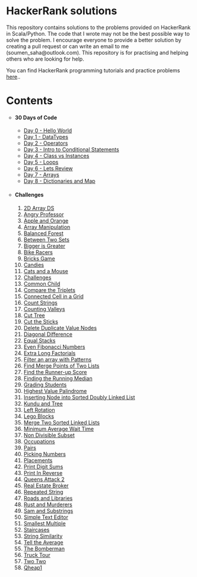 <!DOCTYPE html>
<html>
<body>

<h1>HackerRank solutions</h1>

<p>
This repository contains solutions to the problems provided on HackerRank in Scala/Python. The code that I wrote may not be the best possible way to solve the problem. I encourage everyone to provide a better solution by creating a pull request or can write an email to me (soumen_saha@outlook.com). This repository is for practising and helping others who are looking for help.

You can find HackerRank programming tutorials and practice problems <a href="https://www.hackerearth.com/practice/">here</a>..
</p>

<h1>Contents</h1>
<ul style="list-style-type: circle;">
<li>
<h4>30 Days of Code</h4>
<ul>
  <li><a href="https://github.com/imsoumen/HackerRank/blob/master/30_Days_of_Code/Day_0_Hello_World.scala">Day 0 - Hello World</a>&nbsp;</li>
  <li><a href="https://github.com/imsoumen/HackerRank/blob/master/30_Days_of_Code/Day_1_Data_Types.scala">Day 1 - DataTypes</a></li>
  <li><a href="https://github.com/imsoumen/HackerRank/blob/master/30_Days_of_Code/Day_2_Operators.scala">Day 2 - Operators</a></li>
  <li><a href="https://github.com/imsoumen/HackerRank/blob/master/30_Days_of_Code/Day_3_Intro_to_Conditional_Statements.scala">Day 3 - Intro to Conditional Statements</a></li>
  <li><a href="https://github.com/imsoumen/HackerRank/blob/master/30_Days_of_Code/Day_4_Class_vs_Instance.scala">Day 4 - Class vs Instances</a></li>
  <li><a href="https://github.com/imsoumen/HackerRank/blob/master/30_Days_of_Code/Day_5_Loops.scala">Day 5 - Loops</a></li>
  <li><a href="https://github.com/imsoumen/HackerRank/blob/master/30_Days_of_Code/Day_6_Lets_Review.scala">Day 6 - Lets Review</a></li>
  <li><a href="https://github.com/imsoumen/HackerRank/blob/master/30_Days_of_Code/Day_7_Arrays.scala">Day 7 - Arrays</a></li>
  <li><a href="https://github.com/imsoumen/HackerRank/blob/master/30_Days_of_Code/Day_8_Dictionaries_and_Map.scala">Day 8 - Dictionaries and Map</a></li>
<!--li><a href="">Zoos</a></li-->
</ul>
</li>
</ul>
<ul style="list-style-type: circle;">
<li>
<h4>Challenges</h4>
<ol style="none" type="1">
  <li><a href="https://github.com/imsoumen/HackerRank/blob/master/Challenges/2D_Array-DS.scala">2D Array DS</a></li>
  <li><a href="https://github.com/imsoumen/HackerRank/blob/master/Challenges/Angry_Professor.scala">Angry Professor</a></li>
  <li><a href="https://github.com/imsoumen/HackerRank/blob/master/Challenges/Apple_and_Orange.scala">Apple and Orange</a></li>
  <li><a href="https://github.com/imsoumen/HackerRank/blob/master/Challenges/Array_Manipulation.py">Array Manipulation</a></li>
  <li><a href="https://github.com/imsoumen/HackerRank/blob/master/Challenges/Balanced_Forest.py">Balanced Forest</a></li>
  <li><a href="https://github.com/imsoumen/HackerRank/blob/master/Challenges/Between_Two_Sets.py">Between Two Sets</a></li>
  <li><a href="https://github.com/imsoumen/HackerRank/blob/master/Challenges/Bigger_is_Greater.scala">Bigger is Greater</a></li>
  <li><a href="https://github.com/imsoumen/HackerRank/blob/master/Challenges/Bike_Racers.scala">Bike Racers</a></li>
  <li><a href="https://github.com/imsoumen/HackerRank/blob/master/Challenges/Bricks_Game.scala">Bricks Game</a></li>
  <li><a href="https://github.com/imsoumen/HackerRank/blob/master/Challenges/Candies.scala">Candies</a></li>
  <li><a href="https://github.com/imsoumen/HackerRank/blob/master/Challenges/Cats_and_A_Mouse.py">Cats and a Mouse</a></li>
  <li><a href="https://github.com/imsoumen/HackerRank/blob/master/Challenges/Challenges.sql">Challenges</a></li>
  <li><a href="https://github.com/imsoumen/HackerRank/blob/master/Challenges/CommonChild.py">Common Child</a></li>
  <li><a href="https://github.com/imsoumen/HackerRank/blob/master/Challenges/Compare_the_Triplets.scala">Compare the Triplets</a></li>
  <li><a href="https://github.com/imsoumen/HackerRank/blob/master/Challenges/Connected_Cell_in_a_Grid.scala">Connected Cell in a Grid</a></li>
  <li><a href="https://github.com/imsoumen/HackerRank/blob/master/Challenges/Count_Strings.scala">Count Strings</a></li>
  <li><a href="https://github.com/imsoumen/HackerRank/blob/master/Challenges/Counting_Valleys.scala">Counting Valleys</a></li>
  <li><a href="https://github.com/imsoumen/HackerRank/blob/master/Challenges/Cut_Tree.scala">Cut Tree</a></li>
  <li><a href="https://github.com/imsoumen/HackerRank/blob/master/Challenges/Cut_the_Sticks.py">Cut the Sticks</a></li>
  <li><a href="https://github.com/imsoumen/HackerRank/blob/master/Challenges/Delete_duplicate-value_nodes.py">Delete Duplicate Value Nodes</a></li>
  <li><a href="https://github.com/imsoumen/HackerRank/blob/master/Challenges/Diagonal_Difference.scala">Diagonal Difference</a></li>
  <li><a href="https://github.com/imsoumen/HackerRank/blob/master/Challenges/Equal_Stacks.scala">Equal Stacks</a></li>
  <li><a href="https://github.com/imsoumen/HackerRank/blob/master/Challenges/Even_Fibonacci_Numbers.scala">Even Fibonacci Numbers</a></li>
  <li><a href="https://github.com/imsoumen/HackerRank/blob/master/Challenges/ExtraLongFactorials.py">Extra Long Factorials</a></li>
  <li><a href="https://github.com/imsoumen/HackerRank/blob/master/Challenges/Filter_an_Array_with_Patterns.sh">Filter an array with Patterns</a></li>
  <li><a href="https://github.com/imsoumen/HackerRank/blob/master/Challenges/Find_Merge_Point_of_Two_Lists.py">Find Merge Points of Two Lists</a></li>
  <li><a href="https://github.com/imsoumen/HackerRank/blob/master/Challenges/Find_the_Runner-up_Score.py">Find the Runner-up Score</a></li>
  <li><a href="https://github.com/imsoumen/HackerRank/blob/master/Challenges/Find_the_Running_Median.scala">Finding the Running Median</a></li>
  <li><a href="https://github.com/imsoumen/HackerRank/blob/master/Challenges/Grading_Students.scala">Grading Students</a></li>
  <li><a href="https://github.com/imsoumen/HackerRank/blob/master/Challenges/Highest_Value_Palindrome.scala">Highest Value Palindrome</a></li>
  <li><a href="https://github.com/imsoumen/HackerRank/blob/master/Challenges/Inserting_NodeInto_Sorted_Doubly_Linked_List.py">Inserting Node into Sorted Doubly Linked List</a></li>
  <li><a href="https://github.com/imsoumen/HackerRank/blob/master/Challenges/Kundu_and_Tree.scala">Kundu and Tree</a></li>
  <li><a href="https://github.com/imsoumen/HackerRank/blob/master/Challenges/Left_Rotation.scala">Left Rotation</a></li>
  <li><a href="https://github.com/imsoumen/HackerRank/blob/master/Challenges/Lego_Blocks.py">Lego Blocks</a></li>
  <li><a href="https://github.com/imsoumen/HackerRank/blob/master/Challenges/Merge_Two_sorted_Linked_Lists.py">Merge Two Sorted Linked Lists</a></li>
  <li><a href="https://github.com/imsoumen/HackerRank/blob/master/Challenges/Minimum_Average_Waiting_Time.scala">Minimum Average Wait Time</a></li>
  <li><a href="https://github.com/imsoumen/HackerRank/blob/master/Challenges/Non_Divisible_Subset.scala">Non Divisible Subset</a></li>
  <li><a href="https://github.com/imsoumen/HackerRank/blob/master/Challenges/Occupations.sql">Occupations</a></li>
  <li><a href="https://github.com/imsoumen/HackerRank/blob/master/Challenges/Pairs.scala">Pairs</a></li>
  <li><a href="https://github.com/imsoumen/HackerRank/blob/master/Challenges/Picking_Numbers.scala">Picking Numbers</a></li>
  <li><a href="https://github.com/imsoumen/HackerRank/blob/master/Challenges/Placements.sql">Placements</a></li>
  <li><a href="https://github.com/imsoumen/HackerRank/blob/master/Challenges/Print_Digit_Sums.scala">Print Digit Sums</a></li>
  <li><a href="https://github.com/imsoumen/HackerRank/blob/master/Challenges/Print_in_Reverse.scala">Print In Reverse</a></li>
  <li><a href="https://github.com/imsoumen/HackerRank/blob/master/Challenges/Queens_Attack_2.scala">Queens Attack 2</a></li>
  <li><a href="https://github.com/imsoumen/HackerRank/blob/master/Challenges/Real_Estate_Broker.py">Real Estate Broker</a></li>
  <li><a href="https://github.com/imsoumen/HackerRank/blob/master/Challenges/Repeated_String.py">Repeated String</a></li>
  <li><a href="https://github.com/imsoumen/HackerRank/blob/master/Challenges/Roads_and_Libraries.scala">Roads and Libraries</a></li>
  <li><a href="https://github.com/imsoumen/HackerRank/blob/master/Challenges/Rust_and_Murderer.py">Rust and Murderers</a></li>
  <li><a href="https://github.com/imsoumen/HackerRank/blob/master/Challenges/Sam_and_Substrings.py">Sam and Substrings</a></li>
  <li><a href="https://github.com/imsoumen/HackerRank/blob/master/Challenges/Simple_Text_Editor.scala">Simple Text Editor</a></li>
  <li><a href="https://github.com/imsoumen/HackerRank/blob/master/Challenges/Smallest_Multiple.py">Smallest Multiple</a></li>
  <li><a href="https://github.com/imsoumen/HackerRank/blob/master/Challenges/Staircases.scala">Staircases</a></li>
  <li><a href="https://github.com/imsoumen/HackerRank/blob/master/Challenges/String_Similarity.scala">String Similarity</a></li>
  <li><a href="https://github.com/imsoumen/HackerRank/blob/master/Challenges/Tell_the_Average.scala">Tell the Average</a></li>
  <li><a href="https://github.com/imsoumen/HackerRank/blob/master/Challenges/The_Bomberman.scala">The Bomberman</a></li>
  <li><a href="https://github.com/imsoumen/HackerRank/blob/master/Challenges/Truck_Tour.scala">Truck Tour</a></li>
  <li><a href="https://github.com/imsoumen/HackerRank/blob/master/Challenges/Two_Two.scala">Two Two</a></li>
  <li><a href="https://github.com/imsoumen/HackerRank/blob/master/Challenges/qheap1.scala">Qheap1</a></li>
  <!--li><a href="">Zoos</a></li-->
</ol>
</li>
</ul>

</li>
</ul>





</body>
</html>



